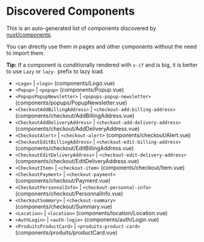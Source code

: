 # Discovered Components

This is an auto-generated list of components discovered by [nuxt/components](https://github.com/nuxt/components).

You can directly use them in pages and other components without the need to import them.

**Tip:** If a component is conditionally rendered with `v-if` and is big, it is better to use `Lazy` or `lazy-` prefix to lazy load.

- `<Logo>` | `<logo>` (components/Logo.vue)
- `<Popup>` | `<popup>` (components/Popup.vue)
- `<PopupsPopupNewsletter>` | `<popups-popup-newsletter>` (components/popups/PopupNewsletter.vue)
- `<CheckoutAddBillingAddress>` | `<checkout-add-billing-address>` (components/checkout/AddBillingAddress.vue)
- `<CheckoutAddDeliveryAddress>` | `<checkout-add-delivery-address>` (components/checkout/AddDeliveryAddress.vue)
- `<CheckoutAlert>` | `<checkout-alert>` (components/checkout/Alert.vue)
- `<CheckoutEditBillingAddress>` | `<checkout-edit-billing-address>` (components/checkout/EditBillingAddress.vue)
- `<CheckoutEditDeliveryAddress>` | `<checkout-edit-delivery-address>` (components/checkout/EditDeliveryAddress.vue)
- `<CheckoutItem>` | `<checkout-item>` (components/checkout/Item.vue)
- `<CheckoutPayment>` | `<checkout-payment>` (components/checkout/Payment.vue)
- `<CheckoutPersonnalInfo>` | `<checkout-personnal-info>` (components/checkout/PersonnalInfo.vue)
- `<CheckoutSummary>` | `<checkout-summary>` (components/checkout/Summary.vue)
- `<Location>` | `<location>` (components/location/Location.vue)
- `<AuthLogin>` | `<auth-login>` (components/auth/Login.vue)
- `<ProduitsProductCard>` | `<produits-product-card>` (components/produits/productCard.vue)
